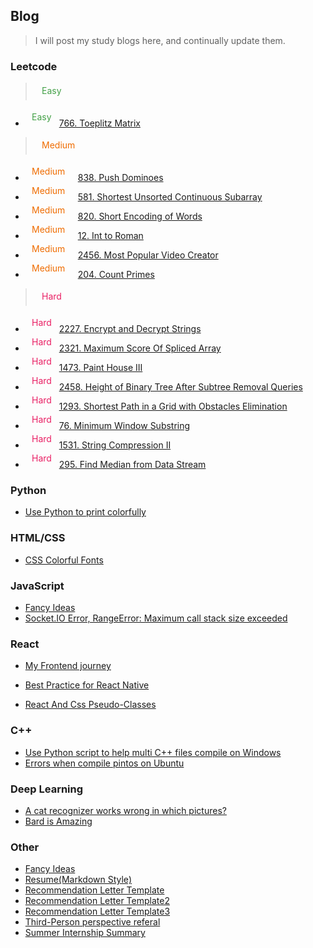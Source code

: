 ## Blog

> I will post my study blogs here, and continually update them.


### Leetcode
> <svg width="50" height="28"><text x="10" y="18" fill="rgb(67, 160, 71)">Easy</text></svg>

- <svg width="50" height="28"><text x="10" y="18" fill="rgb(67, 160, 71)">Easy</text></svg> [766. Toeplitz Matrix](/?page=Blogs/Leetcode/766_Toeplitz_Matrix)

> <svg width="80" height="28"><text x="10" y="18" fill="rgb(239, 108, 0)">Medium</text></svg>

- <svg width="80" height="28"><text x="10" y="18" fill="rgb(239, 108, 0)">Medium</text></svg> [838. Push Dominoes](/?page=Blogs/Leetcode/PushDominoes)
- <svg width="80" height="28"><text x="10" y="18" fill="rgb(239, 108, 0)">Medium</text></svg> [581. Shortest Unsorted Continuous Subarray](/?page=Blogs/Leetcode/Shortest_Unsorted_Continuous_Subarray)
- <svg width="80" height="28"><text x="10" y="18" fill="rgb(239, 108, 0)">Medium</text></svg> [820. Short Encoding of Words](/?page=Blogs/Leetcode/Short_Encoding_of_Words)
- <svg width="80" height="28"><text x="10" y="18" fill="rgb(239, 108, 0)">Medium</text></svg> [12. Int to Roman](/?page=Blogs/Leetcode/Int_to_Roman)
- <svg width="80" height="28"><text x="10" y="18" fill="rgb(239, 108, 0)">Medium</text></svg> [2456. Most Popular Video Creator](/?page=Blogs/Leetcode/Most_Popular_Video_Creator)
- <svg width="80" height="28"><text x="10" y="18" fill="rgb(239, 108, 0)">Medium</text></svg> [204. Count Primes](/?page=Blogs/Leetcode/204_Count_Primes.md)


> <svg width="50" height="28"><text x="10" y="18" fill="rgb(233, 30, 99)">Hard</text></svg>

- <svg width="50" height="28"><text x="10" y="18" fill="rgb(233, 30, 99)">Hard</text></svg> [2227. Encrypt and Decrypt Strings](/?page=Blogs/Leetcode/Encrypt_and_Decrypt_Strings)
- <svg width="50" height="28"><text x="10" y="18" fill="rgb(233, 30, 99)">Hard</text></svg> [2321. Maximum Score Of Spliced Array](/?page=Blogs/Leetcode/Maximum_Score_Of_Spliced_Array)
- <svg width="50" height="28"><text x="10" y="18" fill="rgb(233, 30, 99)">Hard</text></svg> [1473. Paint House III](/?page=Blogs/Leetcode/Paint_House_III)
- <svg width="50" height="28"><text x="10" y="18" fill="rgb(233, 30, 99)">Hard</text></svg> [2458. Height of Binary Tree After Subtree Removal Queries](/?page=Blogs/Leetcode/Height_of_Binary_Tree_After_Subtree_Removal_Queries)
- <svg width="50" height="28"><text x="10" y="18" fill="rgb(233, 30, 99)">Hard</text></svg> [1293. Shortest Path in a Grid with Obstacles Elimination](/?page=Blogs/Leetcode/1293_Shortest_Path_in_a_Grid_with_Obstacles_Elimin_cf144d0b51e84c79899b68208d590e3a.md)
- <svg width="50" height="28"><text x="10" y="18" fill="rgb(233, 30, 99)">Hard</text></svg> [76. Minimum Window Substring](/?page=Blogs/Leetcode/76_Minimum_Window_Substring)
- <svg width="50" height="28"><text x="10" y="18" fill="rgb(233, 30, 99)">Hard</text></svg> [1531. String Compression II](/?page=Blogs/Leetcode/1531_String_Compression_II.md)
- <svg width="50" height="28"><text x="10" y="18" fill="rgb(233, 30, 99)">Hard</text></svg> [295. Find Median from Data Stream](/?page=Blogs/Leetcode/295_Find_Median_from_Data_Stream.md)



### Python

- [Use Python to print colorfully](?page=Blogs/Python/Use_Python_to_print_colorfully)

### HTML/CSS

- [CSS Colorful Fonts](/?page=Blogs/CSS/colorfont.md)

### JavaScript

- [Fancy Ideas](/?page=Blogs/Frontend/FancyIdeas.md)
- [Socket.IO Error, RangeError: Maximum call stack size exceeded](/?page=Blogs/JavaScript/socketio_error)

### React

- [My Frontend journey](/?page=Blogs/MyFrontendJourney)

- [Best Practice for React Native](/?page=Blogs/ReactNative/best_practice)

- [React And Css Pseudo-Classes](/?page=Blogs/Frontend/ReactAndCssPseudoClasses.md)

### C++

- [Use Python script to help multi C++ files compile on Windows](/?page=Blogs/C/Python_C_compile_script)
- [Errors when compile pintos on Ubuntu](/?page=Blogs/C/pinitos_error)

### Deep Learning

- [A cat recognizer works wrong in which pictures?](/?page=Blogs/DeepLearning/A_cat_recognizer_works_wrong_in_which_pictures.md)
- [Bard is Amazing](/?page=Blogs/DeepLearning/BardConversation.md)

### Other
- [Fancy Ideas](/?page=Blogs/Frontend/FancyIdeas.md)
- [Resume(Markdown Style)](/?page=Blogs/Other/ResumeMarkdown.md)
- [Recommendation Letter Template](/?page=Blogs/Other/RecommendationLetter.md)
- [Recommendation Letter Template2](/?page=Blogs/Other/RecommendationLetter-Lab.md)
- [Recommendation Letter Template3](/?page=Blogs/Other/RecommendationLetter-Fellow.md)
- [Third-Person perspective referal](/?page=Blogs/Other/referal3rd.md)
- [Summer Internship Summary](/?page=Blogs/Other/SummerInternshipMidtermSummary.md)

